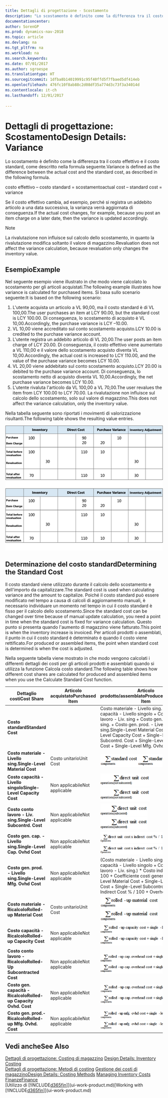 ```yaml
---
title: Dettagli di progettazione - Scostamento
description: "Lo scostamento è definito come la differenza tra il costo effettivo e il costo standard, come descritto nella formula seguente."
documentationcenter: 
author: SorenGP
ms.prod: dynamics-nav-2018
ms.topic: article
ms.devlang: na
ms.tgt_pltfrm: na
ms.workload: na
ms.search.keywords: 
ms.date: 07/01/2017
ms.author: sgroespe
ms.translationtype: HT
ms.sourcegitcommit: 1dfba8b14019991c95f40ffd5f7fbaed5df414eb
ms.openlocfilehash: 476fc10f8ab88c2d08df35a774d3c73f3a34014d
ms.contentlocale: it-ch
ms.lasthandoff: 12/01/2017

---
```

# <a name="design-details-variance"></a><span data-ttu-id="ae945-103">Dettagli di progettazione: Scostamento</span><span class="sxs-lookup"><span data-stu-id="ae945-103">Design Details: Variance</span></span>
<span data-ttu-id="ae945-104">Lo scostamento è definito come la differenza tra il costo effettivo e il costo standard, come descritto nella formula seguente.</span><span class="sxs-lookup"><span data-stu-id="ae945-104">Variance is defined as the difference between the actual cost and the standard cost, as described in the following formula.</span></span>  

 <span data-ttu-id="ae945-105">costo effettivo – costo standard = scostamento</span><span class="sxs-lookup"><span data-stu-id="ae945-105">actual cost – standard cost = variance</span></span>  

 <span data-ttu-id="ae945-106">Se il costo effettivo cambia, ad esempio, perché si registra un addebito articolo a una data successiva, la varianza verrà aggiornata di conseguenza.</span><span class="sxs-lookup"><span data-stu-id="ae945-106">If the actual cost changes, for example, because you post an item charge on a later date, then the variance is updated accordingly.</span></span>  

> [!NOTE]  
>  <span data-ttu-id="ae945-107">La rivalutazione non influisce sul calcolo dello scostamento, in quanto la rivalutazione modifica soltanto il valore di magazzino.</span><span class="sxs-lookup"><span data-stu-id="ae945-107">Revaluation does not affect the variance calculation, because revaluation only changes the inventory value.</span></span>  

## <a name="example"></a><span data-ttu-id="ae945-108">Esempio</span><span class="sxs-lookup"><span data-stu-id="ae945-108">Example</span></span>  
 <span data-ttu-id="ae945-109">Nel seguente esempio viene illustrato in che modo viene calcolato lo scostamento per gli articoli acquistati.</span><span class="sxs-lookup"><span data-stu-id="ae945-109">The following example illustrates how variance is calculated for purchased items.</span></span> <span data-ttu-id="ae945-110">Si basa sullo scenario seguente:</span><span class="sxs-lookup"><span data-stu-id="ae945-110">It is based on the following scenario:</span></span>  

1.  <span data-ttu-id="ae945-111">L'utente acquista un articolo a VL 90,00, ma il costo standard è di VL 100,00.</span><span class="sxs-lookup"><span data-stu-id="ae945-111">The user purchases an item at LCY 90.00, but the standard cost is LCY 100.00.</span></span> <span data-ttu-id="ae945-112">Di conseguenza, lo scostamento di acquisto è VL 10,00.</span><span class="sxs-lookup"><span data-stu-id="ae945-112">Accordingly, the purchase variance is LCY –10.00.</span></span>  
2.  <span data-ttu-id="ae945-113">VL 10,00 viene accreditato sul conto scostamento acquisto.</span><span class="sxs-lookup"><span data-stu-id="ae945-113">LCY 10.00 is credited to the purchase variance account.</span></span>  
3.  <span data-ttu-id="ae945-114">L'utente registra un addebito articolo di VL 20,00.</span><span class="sxs-lookup"><span data-stu-id="ae945-114">The user posts an item charge of LCY 20.00.</span></span> <span data-ttu-id="ae945-115">Di conseguenza, il costo effettivo viene aumentato a VL 110,00 e il valore dello scostamento acquisto diventa VL 10,00.</span><span class="sxs-lookup"><span data-stu-id="ae945-115">Accordingly, the actual cost is increased to LCY 110.00, and the value of the purchase variance becomes LCY 10.00.</span></span>  
4.  <span data-ttu-id="ae945-116">VL 20,00 viene addebitato sul conto scostamento acquisto.</span><span class="sxs-lookup"><span data-stu-id="ae945-116">LCY 20.00 is debited to the purchase variance account.</span></span> <span data-ttu-id="ae945-117">Di conseguenza, lo scostamento netto di acquisto diventa VL 10,00.</span><span class="sxs-lookup"><span data-stu-id="ae945-117">Accordingly, the net purchase variance becomes LCY 10.00.</span></span>  
5.  <span data-ttu-id="ae945-118">L'utente rivaluta l'articolo da VL 100,00 a VL 70,00.</span><span class="sxs-lookup"><span data-stu-id="ae945-118">The user revalues the item from LCY 100.00 to LCY 70.00.</span></span> <span data-ttu-id="ae945-119">La rivalutazione non influisce sul calcolo dello scostamento, solo sul valore di magazzino.</span><span class="sxs-lookup"><span data-stu-id="ae945-119">This does not affect the variance calculation, only the inventory value.</span></span>  

 <span data-ttu-id="ae945-120">Nella tabella seguente sono riportati i movimenti di valorizzazione risultanti.</span><span class="sxs-lookup"><span data-stu-id="ae945-120">The following table shows the resulting value entries.</span></span>  

 <span data-ttu-id="ae945-121">![Calcolo scostamento acquisto](media/design_details_inventory_costing_11_purchase_variance.png "design_details_inventory_costing_11_purchase_variance")</span><span class="sxs-lookup"><span data-stu-id="ae945-121">![Purchase variance calculation](media/design_details_inventory_costing_11_purchase_variance.png "design_details_inventory_costing_11_purchase_variance")</span></span>  

## <a name="determining-the-standard-cost"></a><span data-ttu-id="ae945-122">Determinazione del costo standard</span><span class="sxs-lookup"><span data-stu-id="ae945-122">Determining the Standard Cost</span></span>  
 <span data-ttu-id="ae945-123">Il costo standard viene utilizzato durante il calcolo dello scostamento e dell'importo da capitalizzare.</span><span class="sxs-lookup"><span data-stu-id="ae945-123">The standard cost is used when calculating variance and the amount to capitalize.</span></span> <span data-ttu-id="ae945-124">Poiché il costo standard può essere modificato nel tempo a causa di calcoli di aggiornamento manuali, è necessario individuare un momento nel tempo in cui il costo standard è fisso per il calcolo dello scostamento.</span><span class="sxs-lookup"><span data-stu-id="ae945-124">Since the standard cost can be changed over time because of manual update calculation, you need a point in time when the standard cost is fixed for variance calculation.</span></span> <span data-ttu-id="ae945-125">Questo punto si presenta quando l'aumento di magazzino viene fatturato.</span><span class="sxs-lookup"><span data-stu-id="ae945-125">This point is when the inventory increase is invoiced.</span></span> <span data-ttu-id="ae945-126">Per articoli prodotti o assemblati, il punto in cui il costo standard è determinato è quando il costo viene rettificato.</span><span class="sxs-lookup"><span data-stu-id="ae945-126">For produced or assembled items, the point when standard cost is determined is when the cost is adjusted.</span></span>  

 <span data-ttu-id="ae945-127">Nella seguente tabella viene mostrato in che modo vengono calcolati i differenti dettagli dei costi per gli articoli prodotti e assemblati quando si utilizza la funzione Calcola costo standard.</span><span class="sxs-lookup"><span data-stu-id="ae945-127">The following table shows how different cost shares are calculated for produced and assembled items when you use the Calculate Standard Cost function.</span></span>  

|<span data-ttu-id="ae945-128">Dettaglio costi</span><span class="sxs-lookup"><span data-stu-id="ae945-128">Cost Share</span></span>|<span data-ttu-id="ae945-129">Articolo acquistato</span><span class="sxs-lookup"><span data-stu-id="ae945-129">Purchased Item</span></span>|<span data-ttu-id="ae945-130">Articolo prodotto/assemblato</span><span class="sxs-lookup"><span data-stu-id="ae945-130">Produced/Assembled Item</span></span>|  
|----------------|--------------------|------------------------------|  
|<span data-ttu-id="ae945-131">**Costo standard**</span><span class="sxs-lookup"><span data-stu-id="ae945-131">**Standard Cost**</span></span>||<span data-ttu-id="ae945-132">Costo materiale - Livello sing. + Costo capacità - Livello singolo + Costo conto lavoro - Liv. sing + Costo gen. cap. - Livello sing. + Costo gen. prod. - Livello sing.</span><span class="sxs-lookup"><span data-stu-id="ae945-132">Single-Level Material Cost + Single-Level Capacity Cost + Single-Level Subcontrd. Cost + Single-Level Cap. Ovhd. Cost + Single-Level Mfg. Ovhd. Cost</span></span>|  
|<span data-ttu-id="ae945-133">**Costo materiale - Livello sing.**</span><span class="sxs-lookup"><span data-stu-id="ae945-133">**Single-Level Material Cost**</span></span>|<span data-ttu-id="ae945-134">Costo unitario</span><span class="sxs-lookup"><span data-stu-id="ae945-134">Unit Cost</span></span>|<span data-ttu-id="ae945-135">![Equazione 1](media/design_details_inventory_costing_11_equation_1.png "design_details_inventory_costing_11_equation_1")</span><span class="sxs-lookup"><span data-stu-id="ae945-135">![Equation 1](media/design_details_inventory_costing_11_equation_1.png "design_details_inventory_costing_11_equation_1")</span></span>|  
|<span data-ttu-id="ae945-136">**Costo capacità - Livello singolo**</span><span class="sxs-lookup"><span data-stu-id="ae945-136">**Single-Level Capacity Cost**</span></span>|<span data-ttu-id="ae945-137">Non applicabile</span><span class="sxs-lookup"><span data-stu-id="ae945-137">Not applicable</span></span>|<span data-ttu-id="ae945-138">![Equazione 2](media/design_details_inventory_costing_11_equation_2.png "design_details_inventory_costing_11_equation_2")</span><span class="sxs-lookup"><span data-stu-id="ae945-138">![Equation 2](media/design_details_inventory_costing_11_equation_2.png "design_details_inventory_costing_11_equation_2")</span></span>|  
|<span data-ttu-id="ae945-139">**Costo conto lavoro - Liv. sing.**</span><span class="sxs-lookup"><span data-stu-id="ae945-139">**Single-Level Subcontrd. Cost**</span></span>|<span data-ttu-id="ae945-140">Non applicabile</span><span class="sxs-lookup"><span data-stu-id="ae945-140">Not applicable</span></span>|<span data-ttu-id="ae945-141">![Equazione 3](media/design_details_inventory_costing_11_equation_3.png "design_details_inventory_costing_11_equation_3")</span><span class="sxs-lookup"><span data-stu-id="ae945-141">![Equation 3](media/design_details_inventory_costing_11_equation_3.png "design_details_inventory_costing_11_equation_3")</span></span>|  
|<span data-ttu-id="ae945-142">**Costo gen. cap. - Livello sing.**</span><span class="sxs-lookup"><span data-stu-id="ae945-142">**Single-Level Cap. Ovhd Cost**</span></span>|<span data-ttu-id="ae945-143">Non applicabile</span><span class="sxs-lookup"><span data-stu-id="ae945-143">Not applicable</span></span>|<span data-ttu-id="ae945-144">![Equazione 4](media/design_details_inventory_costing_11_equation_4.png "design_details_inventory_costing_11_equation_4")</span><span class="sxs-lookup"><span data-stu-id="ae945-144">![Equation 4](media/design_details_inventory_costing_11_equation_4.png "design_details_inventory_costing_11_equation_4")</span></span>|  
|<span data-ttu-id="ae945-145">**Costo gen. prod. - Livello sing.**</span><span class="sxs-lookup"><span data-stu-id="ae945-145">**Single-Level Mfg. Ovhd Cost**</span></span>|<span data-ttu-id="ae945-146">Non applicabile</span><span class="sxs-lookup"><span data-stu-id="ae945-146">Not applicable</span></span>|<span data-ttu-id="ae945-147">(Costo materiale - Livello sing. + Costo capacità - Livello singolo + Costo conto lavoro - Liv. sing.) * Costo indiretto % / 100 + Coefficiente costi generali</span><span class="sxs-lookup"><span data-stu-id="ae945-147">(Single-Level Material Cost + Single-Level Capacity Cost + Single-Level Subcontrd. Cost) * Indirect Cost % / 100 + Overhead Rate</span></span>|  
|<span data-ttu-id="ae945-148">**Costo materiale - Ricalcolo**</span><span class="sxs-lookup"><span data-stu-id="ae945-148">**Rolled-up Material Cost**</span></span>|<span data-ttu-id="ae945-149">Costo unitario</span><span class="sxs-lookup"><span data-stu-id="ae945-149">Unit Cost</span></span>|<span data-ttu-id="ae945-150">![Equazione 5](media/design_details_inventory_costing_11_equation_5.png "design_details_inventory_costing_11_equation_5")</span><span class="sxs-lookup"><span data-stu-id="ae945-150">![Equation 5](media/design_details_inventory_costing_11_equation_5.png "design_details_inventory_costing_11_equation_5")</span></span>|  
|<span data-ttu-id="ae945-151">**Costo capacità - Ricalcolo**</span><span class="sxs-lookup"><span data-stu-id="ae945-151">**Rolled-up Capacity Cost**</span></span>|<span data-ttu-id="ae945-152">Non applicabile</span><span class="sxs-lookup"><span data-stu-id="ae945-152">Not applicable</span></span>|<span data-ttu-id="ae945-153">![Equazione 6](media/design_details_inventory_costing_11_equation_6.png "design_details_inventory_costing_11_equation_6")</span><span class="sxs-lookup"><span data-stu-id="ae945-153">![Equation 6](media/design_details_inventory_costing_11_equation_6.png "design_details_inventory_costing_11_equation_6")</span></span>|  
|<span data-ttu-id="ae945-154">**Costo conto lavoro - Ricalcolo**</span><span class="sxs-lookup"><span data-stu-id="ae945-154">**Rolled-Up Subcontracted Cost**</span></span>|<span data-ttu-id="ae945-155">Non applicabile</span><span class="sxs-lookup"><span data-stu-id="ae945-155">Not applicable</span></span>|<span data-ttu-id="ae945-156">![Equazione 7](media/design_details_inventory_costing_11_equation_7.png "design_details_inventory_costing_11_equation_7")</span><span class="sxs-lookup"><span data-stu-id="ae945-156">![Equation 7](media/design_details_inventory_costing_11_equation_7.png "design_details_inventory_costing_11_equation_7")</span></span>|  
|<span data-ttu-id="ae945-157">**Costo gen. capacità - Ricalcolo**</span><span class="sxs-lookup"><span data-stu-id="ae945-157">**Rolled-up Capacity Ovhd. Cost**</span></span>|<span data-ttu-id="ae945-158">Non applicabile</span><span class="sxs-lookup"><span data-stu-id="ae945-158">Not applicable</span></span>|<span data-ttu-id="ae945-159">![Equazione 8](media/design_details_inventory_costing_11_equation_8.png "design_details_inventory_costing_11_equation_8")</span><span class="sxs-lookup"><span data-stu-id="ae945-159">![Equation 8](media/design_details_inventory_costing_11_equation_8.png "design_details_inventory_costing_11_equation_8")</span></span>|  
|<span data-ttu-id="ae945-160">**Costo gen. prod.- Ricalcolo**</span><span class="sxs-lookup"><span data-stu-id="ae945-160">**Rolled-up Mfg. Ovhd. Cost**</span></span>|<span data-ttu-id="ae945-161">Non applicabile</span><span class="sxs-lookup"><span data-stu-id="ae945-161">Not applicable</span></span>|<span data-ttu-id="ae945-162">![Equazione 9](media/design_details_inventory_costing_11_equation_9.png "design_details_inventory_costing_11_equation_9")</span><span class="sxs-lookup"><span data-stu-id="ae945-162">![Equation 9](media/design_details_inventory_costing_11_equation_9.png "design_details_inventory_costing_11_equation_9")</span></span>|  

## <a name="see-also"></a><span data-ttu-id="ae945-163">Vedi anche</span><span class="sxs-lookup"><span data-stu-id="ae945-163">See Also</span></span>  
 <span data-ttu-id="ae945-164">[Dettagli di progettazione: Costing di magazzino](design-details-inventory-costing.md) </span><span class="sxs-lookup"><span data-stu-id="ae945-164">[Design Details: Inventory Costing](design-details-inventory-costing.md) </span></span>  
 <span data-ttu-id="ae945-165">[Dettagli di progettazione: Metodi di costing](design-details-costing-methods.md) [Gestione dei costi di magazzino](finance-manage-inventory-costs.md)</span><span class="sxs-lookup"><span data-stu-id="ae945-165">[Design Details: Costing Methods](design-details-costing-methods.md) [Managing Inventory Costs](finance-manage-inventory-costs.md)</span></span>  
 [<span data-ttu-id="ae945-166">Finanze</span><span class="sxs-lookup"><span data-stu-id="ae945-166">Finance</span></span>](finance.md)  
 <span data-ttu-id="ae945-167">[Utilizzo di [!INCLUDE[d365fin](includes/d365fin_md.md)]](ui-work-product.md)</span><span class="sxs-lookup"><span data-stu-id="ae945-167">[Working with [!INCLUDE[d365fin](includes/d365fin_md.md)]](ui-work-product.md)</span></span>

